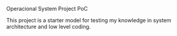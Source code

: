 Operacional System Project PoC

This project is a starter model for testing my knowledge in system architecture and low level coding.

